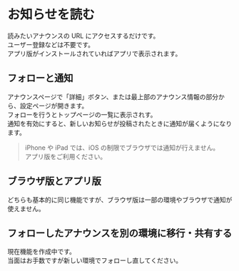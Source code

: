 # お知らせを読む

読みたいアナウンスの URL にアクセスするだけです。  
ユーザー登録などは不要です。  
アプリ版がインストールされていればアプリで表示されます。

## フォローと通知

アナウンスページで「詳細」ボタン、または最上部のアナウンス情報の部分から、設定ページが開きます。  
フォローを行うとトップページの一覧に表示されす。  
通知を有効にすると、新しいお知らせが投稿されたときに通知が届くようになります。

> iPhone や iPad では、iOS の制限でブラウザでは通知が行えません。  
> アプリ版をご利用ください。

## ブラウザ版とアプリ版

どちらも基本的に同じ機能ですが、ブラウザ版は一部の環境やブラウザで通知が使えません。

## フォローしたアナウンスを別の環境に移行・共有する

現在機能を作成中です。  
当面はお手数ですが新しい環境でフォローし直してください。
